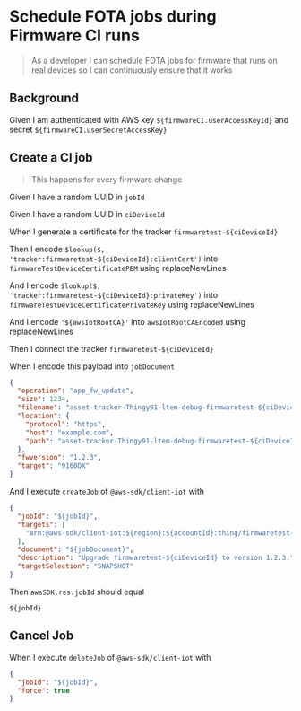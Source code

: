 # Schedule FOTA jobs during Firmware CI runs

> As a developer I can schedule FOTA jobs for firmware that runs on real devices
> so I can continuously ensure that it works

## Background

Given I am authenticated with AWS key `${firmwareCI.userAccessKeyId}` and secret
`${firmwareCI.userSecretAccessKey}`

## Create a CI job

> This happens for every firmware change

<!-- The job id needs to be unique, do not use the git commit hash -->

Given I have a random UUID in `jobId`

Given I have a random UUID in `ciDeviceId`

<!-- Create a blank new IoT thing (a regular tracker with certificates generated locally) to be used for this specific test run.
     The firmware is then build specifically for this device. -->

When I generate a certificate for the tracker `firmwaretest-${ciDeviceId}`

Then I encode `$lookup($, 'tracker:firmwaretest-${ciDeviceId}:clientCert')` into
`firmwareTestDeviceCertificatePEM` using replaceNewLines

And I encode `$lookup($, 'tracker:firmwaretest-${ciDeviceId}:privateKey')` into
`firmwareTestDeviceCertificatePrivateKey` using replaceNewLines

And I encode `'${awsIotRootCA}'` into `awsIotRootCAEncoded` using
replaceNewLines

<!-- Tracker needs to be connected so a job can be created -->

Then I connect the tracker `firmwaretest-${ciDeviceId}`

<!-- Create a job for the @aws-sdk/client-iot thing used to manage the firmware CI runs -->

When I encode this payload into `jobDocument`

```json
{
  "operation": "app_fw_update",
  "size": 1234,
  "filename": "asset-tracker-Thingy91-ltem-debug-firmwaretest-${ciDeviceId}.hex",
  "location": {
    "protocol": "https",
    "host": "example.com",
    "path": "asset-tracker-Thingy91-ltem-debug-firmwaretest-${ciDeviceId}.hex"
  },
  "fwversion": "1.2.3",
  "target": "9160DK"
}
```

And I execute `createJob` of `@aws-sdk/client-iot` with

```json
{
  "jobId": "${jobId}",
  "targets": [
    "arn:@aws-sdk/client-iot:${region}:${accountId}:thing/firmwaretest-${ciDeviceId}"
  ],
  "document": "${jobDocument}",
  "description": "Upgrade firmwaretest-${ciDeviceId} to version 1.2.3.",
  "targetSelection": "SNAPSHOT"
}
```

Then `awsSDK.res.jobId` should equal

```
${jobId}
```

## Cancel Job

When I execute `deleteJob` of `@aws-sdk/client-iot` with

```json
{
  "jobId": "${jobId}",
  "force": true
}
```
